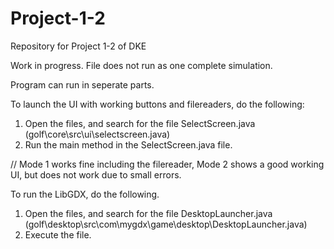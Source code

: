 # Project-1-2
Repository for Project 1-2 of DKE

Work in progress. File does not run as one complete simulation.

Program can run in seperate parts.

To launch the UI with working buttons and filereaders, do the following:
1. Open the files, and search for the file SelectScreen.java (golf\core\src\ui\selectscreen.java)
2. Run the main method in the SelectScreen.java file.

// Mode 1 works fine including the filereader, Mode 2 shows a good working UI, but does not work due to small errors.

To run the LibGDX, do the following.
1. Open the files, and search for the file DesktopLauncher.java (golf\desktop\src\com\mygdx\game\desktop\DesktopLauncher.java)
2. Execute the file.
